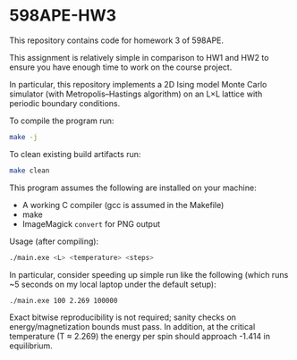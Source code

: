 # 598APE-HW3

This repository contains code for homework 3 of 598APE.

This assignment is relatively simple in comparison to HW1 and HW2 to ensure you have enough time to work on the course project.

In particular, this repository implements a 2D Ising model Monte Carlo simulator (with Metropolis–Hastings algorithm) on an L×L lattice with periodic boundary conditions.

To compile the program run:
```bash
make -j
```

To clean existing build artifacts run:
```bash
make clean
```

This program assumes the following are installed on your machine:
* A working C compiler (gcc is assumed in the Makefile)
* make
* ImageMagick `convert` for PNG output

Usage (after compiling):
```bash
./main.exe <L> <temperature> <steps>
```

In particular, consider speeding up simple run like the following (which runs ~5 seconds on my local laptop under the default setup):
```bash
./main.exe 100 2.269 100000
```

Exact bitwise reproducibility is not required; sanity checks on energy/magnetization bounds must pass. In addition, at the critical temperature (T ≈ 2.269) the energy per spin should approach -1.414 in equilibrium.
